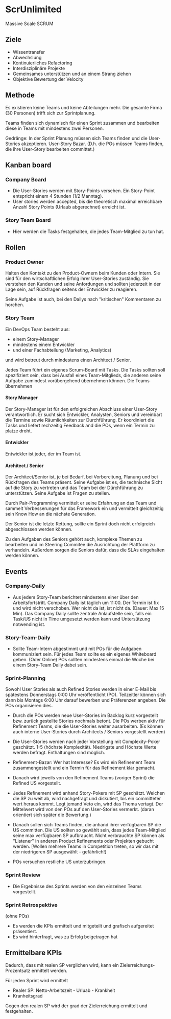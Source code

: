 # ScrUnlimited

Massive Scale SCRUM


## Ziele

- Wissentransfer
- Abwechslung
- Kontinuierliches Refactoring
- Interdisziplinäre Projekte
- Gemeinsames unterstützen und an einem Strang ziehen
- Objektive Bewertung der Velocity



## Methode

Es existieren keine Teams und keine Abteilungen mehr. Die gesamte
Firma (30 Personen) trifft sich zur Sprintplanung. 

Teams finden sich dynamisch für einen Sprint zusammen und bearbeiten 
diese in Teams mit mindestens zwei Personen.

Gedränge: In der Sprint Planung müssen sich Teams finden und die User-Stories
akzeptieren. User-Story Bazar. (D.h. die POs müssen Teams finden, die ihre
User-Story bearbeiten committet.)

## Kanban board

### Company Board

- Die User-Stories werden mit Story-Points versehen. Ein Story-Point entspricht
  einem 4 Stunden (1/2 Manntag). 
- User stories werden accepted, bis die theoretisch maximal erreichbare Anzahl Story
  Points (Urlaub abgerechnet) erreicht ist.


### Story Team Board

- Hier werden die Tasks festgehalten, die jedes Team-Mitglied zu tun hat. 


## Rollen

### Product Owner

Halten den Kontakt zu den Product-Ownern beim Kunden oder Intern. Sie sind für den 
wirtschaftlichen Erfolg ihrer User-Stories zuständig. Sie verstehen den Kunden und
seine Anfordungen und sollten jederzeit in der Lage sein, auf Rückfragen seitens
der Entwickler zu reagieren.

Seine Aufgabe ist auch, bei den Dailys nach "kritischen" Kommentaren zu horchen.

### Story Team

Ein DevOps Team besteht aus:

- einem Story-Manager
- mindestens einem Entwickler
- und einer Fachabteilung (Marketing, Analytics)

und wird betreut durch mindestens einen Architect / Senior.

Jedes Team führt ein eigenes Scrum-Board mit Tasks. Die Tasks sollten soll spezifiziert sein,
dass bei Ausfall eines Team-Mitglieds, die anderen seine Aufgabe zumindest vorübergehend 
übernehmen können. Die Teams übernehmen 

#### Story Manager

Der Story-Manager ist für den erfolgreichen Abschluss einer User-Story verantwortlich.
Er sucht sich Entwickler, Analysten, Seniors und vereinbart die Termine sowie Räumlichkeiten
zur Durchführung. Er koordiniert die Tasks und liefert rechzeitig Feedback and die POs,
wenn ein Termin zu platze droht.

#### Entwickler

Entwickler ist jeder, der im Team ist. 

#### Architect / Senior

Der Architect/Senior ist, je bei Bedarf, bei Vorbereitung, Planung und bei Rückfragen des Teams präsent. Seine
Aufgabe ist es, die technische Sicht auf die Story zu vertreten und das Team bei der
Dürchführung zu unterstützen. Seine Aufgabe ist Fragen zu stellen. 

Durch Pair-Programming vermittelt er seine Erfahrung an das Team und sammelt Verbesserungen
für das Framework ein und vermittelt gleichzeitig sein Know How an die nächste Generation.

Der Senior ist die letzte Rettung, sollte ein Sprint doch nicht erfolgreich abgeschlossen
werden können.

Zu den Aufgaben des Seniors gehört auch, komplexe Themen zu bearbeiten und im Steering
Commitee die Ausrichtung der Plattform zu verhandeln. Außerdem sorgen die Seniors dafür, dass
die SLAs eingehalten werden können.



## Events

### Company-Daily 

- Aus jedem Story-Team berichtet mindestens einer über den Arbeitsfortstritt. Company Daily
  ist täglich um 11:00. Der Termin ist fix und wird nicht verschoben. Wer nicht da ist, ist
  nicht da. (Dauer: Max 15 Min).
  Das Company Daily sollte zentrale Anlaufstelle sein, falls ein Task/US nicht in Time umgesetzt
  werden kann und Untersützung notwending ist.
  
### Story-Team-Daily

- Sollte Team-Intern abgestimmt und mit POs für die Aufgaben kommuniziert sein. Für jedes 
  Team sollte es ein eigenes Whiteboard geben. (Oder Online)
  POs sollten mindestens einmal die Woche bei einem Story-Team Daily dabei sein.

### Sprint-Planning

Sowohl User Stories als auch Refined Stories werden in einer E-Mail bis spätestens Donnerstags
0:00 Uhr veröffentlicht (PO). Teilzeitler können sich dann bis Montags 6:00 Uhr darauf bewerben und 
Präferenzen angeben. Die POs organisieren dies.

- Durch die POs werden neue User-Stories im Backlog kurz vorgestellt bzw. zurück gestellte 
  Stories nochmals betont. Die POs werben aktiv für Refinement Teams, die die
  User-Stories weiter ausarbeiten. (Es können auch interne User-Stories durch Architects / Seniors
  vorgestellt werden)
  
- Die User-Stories werden nach jeder Vorstellung mit Complexity-Poker geschätzt. 1-5 (höchste Komplexität).
  Niedrigste und Höchste Werte werden befragt. Enthaltungen sind möglich.
  
- Refinement-Bazar: Wer hat Interesse? Es wird ein Refinement Team zusammengestellt und ein
  Termin für das Refinement klar gemacht.
  
- Danach wird jeweils von den Refinement Teams (voriger Sprint) die Refined US vorgestellt.

- Jedes Refinement wird anhand Story-Pokers mit SP geschätzt. Weichen die SP zu weit ab, 
  wird nachgefragt und diskutiert, bis ein committeter wert heraus kommt. Legt jemand
  Veto ein, wird das Thema vertagt. Der Mittelwert wird von den POs auf den User-Stories
  vermerkt. (daran orientiert sich später die Bewertung.)

- Danach sollen sich Teams finden, die anhand ihrer verfügbaren SP die US committen. Die 
  US sollten so gewählt sein, dass jedes Team-Mitglied seine max verfügbaren SP aufbraucht.
  Nicht verbrauchte SP können als "Listener" in anderen Product Refinements oder Projekten
  gebucht werden.
  [Wollen mehrere Teams in Competition treten, so wir das mit der niedrigeren SP ausgewählt - gefährlich!]

- POs versuchen restliche US unterzubringen.

### Sprint Review

- Die Ergebnisse des Sprints werden von den einzelnen Teams vorgestellt. 

### Sprint Retrospektive

(ohne POs)
- Es werden die KPIs ermittelt und mitgeteilt und grafisch aufgereitet präsentiert.
- Es wird hinterfragt, was zu Erfolg beigetragen hat

## Ermittelbare KPIs

Dadurch, dass mit realen SP verglichen wird, kann ein Zielerreichungs-Prozentsatz ermittelt
werden.

Für jeden Sprint wird ermittelt

- Realer SP: Netto-Arbeitszeit - Urluab - Krankheit
- Kranheitsgrad

Gegen den realen SP wird der grad der Zielerreichung ermittelt und festgehalten. 
